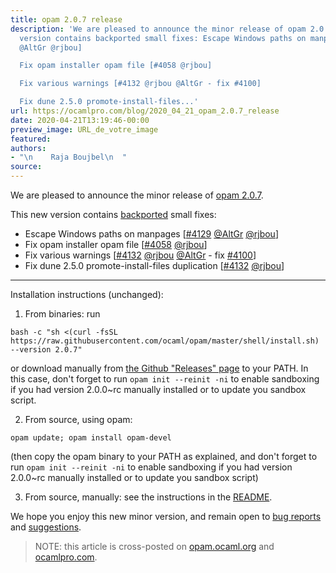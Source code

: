 ```yaml
---
title: opam 2.0.7 release
description: 'We are pleased to announce the minor release of opam 2.0.7. This new
  version contains backported small fixes: Escape Windows paths on manpages [#4129
  @AltGr @rjbou]

  Fix opam installer opam file [#4058 @rjbou]

  Fix various warnings [#4132 @rjbou @AltGr - fix #4100]

  Fix dune 2.5.0 promote-install-files...'
url: https://ocamlpro.com/blog/2020_04_21_opam_2.0.7_release
date: 2020-04-21T13:19:46-00:00
preview_image: URL_de_votre_image
featured:
authors:
- "\n    Raja Boujbel\n  "
source:
---
```


<p>We are pleased to announce the minor release of <a href="https://github.com/ocaml/opam/releases/tag/2.0.7">opam 2.0.7</a>.</p>
<p>This new version contains <a href="https://github.com/ocaml/opam/pull/4143">backported</a> small fixes:</p>
<ul>
<li>Escape Windows paths on manpages [<a href="https://github.com/ocaml/opam/pull/4129">#4129</a> <a href="https://github.com/AltGr">@AltGr</a> <a href="https://github.com/rjbou">@rjbou</a>]
</li>
<li>Fix opam installer opam file [<a href="https://github.com/ocaml/opam/pull/4058">#4058</a> <a href="https://github.com/rjbou">@rjbou</a>]
</li>
<li>Fix various warnings [<a href="https://github.com/ocaml/opam/pull/4132">#4132</a> <a href="https://github.com/rjbou">@rjbou</a> <a href="https://github.com/AltGr">@AltGr</a> - fix <a href="https://github.com/ocaml/opam/issues/4100">#4100</a>]
</li>
<li>Fix dune 2.5.0 promote-install-files duplication [<a href="https://github.com/ocaml/opam/pull/4132">#4132</a> <a href="https://github.com/rjbou">@rjbou</a>]
</li>
</ul>
<hr/>
<p>Installation instructions (unchanged):</p>
<ol>
<li>From binaries: run
</li>
</ol>
<pre><code class="language-shell-session">bash -c &quot;sh &lt;(curl -fsSL https://raw.githubusercontent.com/ocaml/opam/master/shell/install.sh) --version 2.0.7&quot;
</code></pre>
<p>or download manually from <a href="https://github.com/ocaml/opam/releases/tag/2.0.7">the Github &quot;Releases&quot; page</a> to your PATH. In this case, don't forget to run <code>opam init --reinit -ni</code> to enable sandboxing if you had version 2.0.0~rc manually installed or to update you sandbox script.</p>
<ol start="2">
<li>From source, using opam:
</li>
</ol>
<pre><code class="language-shell-session">opam update; opam install opam-devel
</code></pre>
<p>(then copy the opam binary to your PATH as explained, and don't forget to run <code>opam init --reinit -ni</code> to enable sandboxing if you had version 2.0.0~rc manually installed or to update you sandbox script)</p>
<ol start="3">
<li>From source, manually: see the instructions in the <a href="https://github.com/ocaml/opam/tree/2.0.7#compiling-this-repo">README</a>.
</li>
</ol>
<p>We hope you enjoy this new minor version, and remain open to <a href="https://github.com/ocaml/opam/issues">bug reports</a> and <a href="https://github.com/ocaml/opam/issues">suggestions</a>.</p>
<blockquote>
<p>NOTE: this article is cross-posted on <a href="https://opam.ocaml.org/blog/">opam.ocaml.org</a> and <a href="https://ocamlpro.com/blog">ocamlpro.com</a>.</p>
</blockquote>

